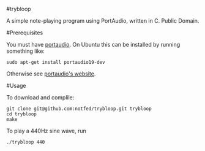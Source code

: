 #trybloop

A simple note-playing program using PortAudio, written in C.    Public Domain.

#Prerequisites

You must have [portaudio](http://www.portaudio.com/).  On Ubuntu this can be installed by running something like:

    sudo apt-get install portaudio19-dev

Otherwise see [portaudio's website](http://www.portaudio.com/).

#Usage

To download and complile:

    git clone git@github.com:notfed/trybloop.git trybloop
    cd trybloop
    make

To play a 440Hz sine wave, run 

    ./trybloop 440
